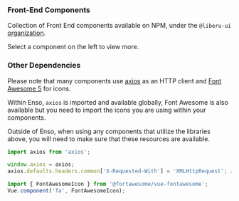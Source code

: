 ### Front-End Components

Collection of Front End components available on NPM, 
under the `@liberu-ui` [organization](https://www.npmjs.com/search?q=%40liberu-ui).

Select a component on the left to view more.

### Other Dependencies

Please note that many components use [axios](https://github.com/axios/axios) as an HTTP client
and [Font Awesome 5](https://fontawesome.com/) for icons.

Within Enso, `axios` is imported and available globally, Font Awesome is also available but you need to import
the icons you are using within your components.

Outside of Enso, when using any components that utilize the libraries above, you will need to make sure 
that these resources are available.

```js
import axios from 'axios';

window.axios = axios;
axios.defaults.headers.common['X-Requested-With'] = 'XMLHttpRequest'; //only when using Laravel
```

```js
import { FontAwesomeIcon } from '@fortawesome/vue-fontawesome';
Vue.component('fa', FontAwesomeIcon);
```


